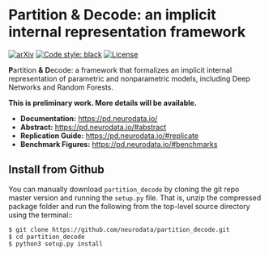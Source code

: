 # Partition & Decode: an implicit internal representation framework

[![arXiv](https://img.shields.io/badge/arXiv--red.svg?style=flat)](https://arxiv.org/abs/)
[![Code style: black](https://img.shields.io/badge/code%20style-black-000000.svg)](https://github.com/psf/black)
[![License](https://img.shields.io/badge/License-MIT-blue)](https://opensource.org/licenses/MIT)
<!-- [![CircleCI](https://circleci.com/gh/neurodata/pd-paper/tree/main.svg?style=shield)](https://circleci.com/gh/neurodata/pd-paper/tree/main) -->
<!-- [![Netlify](https://img.shields.io/netlify/)](https://app.netlify.com/sites/pd/deploys) -->

**P**artition **&** **D**ecode: a framework that formalizes an implicit internal representation of parametric and nonparametric models, including Deep Networks and Random Forests.

**This is preliminary work. More details will be available.**

- **Documentation:** https://pd.neurodata.io/
- **Abstract:** https://pd.neurodata.io/#abstract
- **Replication Guide:** https://pd.neurodata.io/#replicate
- **Benchmark Figures:** https://pd.neurodata.io/#benchmarks

Install from Github
-------------------
You can manually download ``partition_decode`` by cloning the git repo master version and
running the ``setup.py`` file. That is, unzip the compressed package folder
and run the following from the top-level source directory using the terminal::

    $ git clone https://github.com/neurodata/partition_decode.git
    $ cd partition_decode
    $ python3 setup.py install
